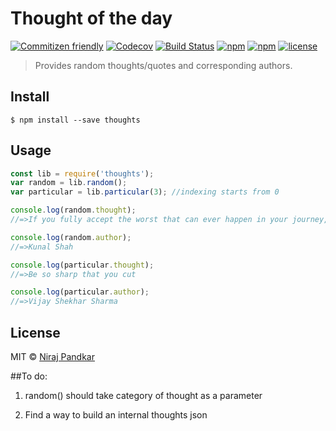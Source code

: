 # Thought of the day

[![Commitizen friendly](https://img.shields.io/badge/commitizen-friendly-brightgreen.svg)](http://commitizen.github.io/cz-cli/) [![Codecov](https://img.shields.io/codecov/c/github/nirajpandkar/thought-of-the-day.svg?maxAge=2592000)](https://codecov.io/gh/nirajpandkar/thought-of-the-day) [![Build Status](https://travis-ci.org/nirajpandkar/thought-of-the-day.svg?branch=master)](https://travis-ci.org/nirajpandkar/thought-of-the-day) [![npm](https://img.shields.io/npm/v/thoughts.svg)](https://www.npmjs.com/package/thoughts) [![npm](https://img.shields.io/npm/dt/thoughts.svg)](https://www.npmjs.com/package/thoughts) [![license](https://img.shields.io/github/license/nirajpandkar/thought-of-the-day.svg)]()

> Provides random thoughts/quotes and corresponding authors.

## Install

```
$ npm install --save thoughts
```
## Usage

```js
const lib = require('thoughts');
var random = lib.random();
var particular = lib.particular(3); //indexing starts from 0

console.log(random.thought);
//=>If you fully accept the worst that can ever happen in your journey, fear won’t ever be an obstacle in starting-up.

console.log(random.author);
//=>Kunal Shah

console.log(particular.thought);
//=>Be so sharp that you cut

console.log(particular.author);
//=>Vijay Shekhar Sharma

```

## License

MIT © [Niraj Pandkar](https://github.com/nirajpandkar)

##To do:

1. random() should take category of thought as a parameter

2. Find a way to build an internal thoughts json

